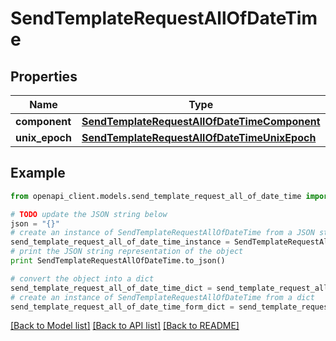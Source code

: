 # SendTemplateRequestAllOfDateTime


## Properties
Name | Type | Description | Notes
------------ | ------------- | ------------- | -------------
**component** | [**SendTemplateRequestAllOfDateTimeComponent**](SendTemplateRequestAllOfDateTimeComponent.md) |  | [optional] 
**unix_epoch** | [**SendTemplateRequestAllOfDateTimeUnixEpoch**](SendTemplateRequestAllOfDateTimeUnixEpoch.md) |  | [optional] 

## Example

```python
from openapi_client.models.send_template_request_all_of_date_time import SendTemplateRequestAllOfDateTime

# TODO update the JSON string below
json = "{}"
# create an instance of SendTemplateRequestAllOfDateTime from a JSON string
send_template_request_all_of_date_time_instance = SendTemplateRequestAllOfDateTime.from_json(json)
# print the JSON string representation of the object
print SendTemplateRequestAllOfDateTime.to_json()

# convert the object into a dict
send_template_request_all_of_date_time_dict = send_template_request_all_of_date_time_instance.to_dict()
# create an instance of SendTemplateRequestAllOfDateTime from a dict
send_template_request_all_of_date_time_form_dict = send_template_request_all_of_date_time.from_dict(send_template_request_all_of_date_time_dict)
```
[[Back to Model list]](../README.md#documentation-for-models) [[Back to API list]](../README.md#documentation-for-api-endpoints) [[Back to README]](../README.md)


